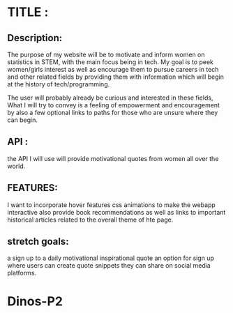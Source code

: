 
# TITLE :

##  Description:
The purpose of my website will be to motivate and inform women on statistics in STEM,
with the main focus being in tech. My goal is to peek women/girls interest as well as encourage them to pursue careers in tech
and other related fields by providing them with information which will begin at the history of tech/programming.

The user will probably already be curious and interested in these fields,
What I will try to convey is a feeling of empowerment and encouragement by also a few optional links to paths for those who are unsure where they can begin.
## API :

the API I will use 
will provide motivational quotes from women all over the world.

## FEATURES:
 I want to incorporate hover features 
 css animations to make the webapp interactive 
 also provide book recommendations as well as links to important historical articles
 related to the overall theme of hte page.
 
 
## stretch goals:
a sign up to a daily motivational inspirational quote
an option for sign up where users can create quote snippets they can share on social media platforms.

# Dinos-P2
